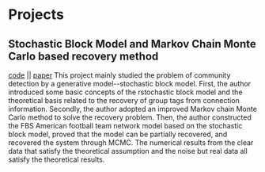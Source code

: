 
# Projects

## Stochastic Block Model and Markov Chain Monte Carlo based recovery method

[code](https://github.com/wx-zhang/SBM-MCMC/tree/main) || [paper](/recourses/SBM.pdf)
This project mainly studied the problem of community detection by a generative model--stochastic block model. First, the author introduced some basic concepts of the rstochastic block model and the theoretical basis related to the recovery of group tags from connection information. Secondly, the author adopted an improved Markov chain Monte Carlo method to solve the recovery problem. Then, the author constructed the FBS American football team network model based on the stochastic block model, proved that the model can be partially recovered, and recovered the system through MCMC. The numerical results from the clear data that satisfy the theoretical assumption and the noise but real data all satisfy the theoretical results.